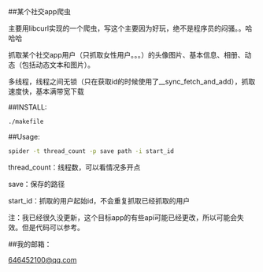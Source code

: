 ##某个社交app爬虫

主要用libcurl实现的一个爬虫，写这个主要因为好玩，绝不是程序员的闷骚。。哈哈哈

抓取某个社交app用户（只抓取女性用户。。。）的头像图片、基本信息、相册、动态（包括动态文本和图片）。

多线程，线程之间无锁（只在获取id的时候使用了__sync_fetch_and_add），抓取速度快，基本满带宽下载


##INSTALL:
```Bash
./makefile
```

##Usage:
```Bash
spider -t thread_count -p save path -i start_id
```

<p>thread_count：线程数，可以看情况多开点 </p>
<p>save：保存的路径</p>
<p>start_id：抓取的用户起始id，不会重复抓取已经抓取的用户</p>

注：我已经很久没更新，这个目标app的有些api可能已经更改，所以可能会失效。但是代码可以参考。


##我的邮箱：
  
646452100@qq.com
